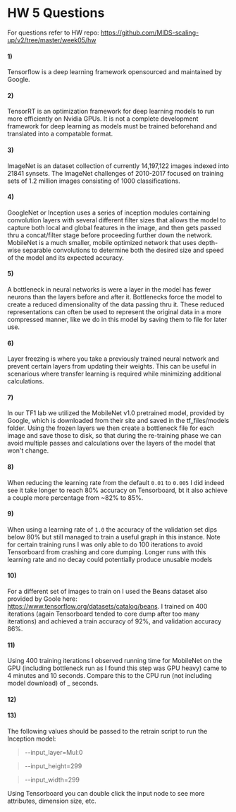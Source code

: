 # HW 5 Questions

For questions refer to HW repo: https://github.com/MIDS-scaling-up/v2/tree/master/week05/hw

#### 1) 
Tensorflow is a deep learning framework opensourced and maintained by Google.

#### 2) 
TensorRT is an optimization framework for deep learning models to run more efficiently on Nvidia GPUs. It is not a complete development framework for deep learning as models must be trained beforehand and translated into a compatable format.

#### 3) 
ImageNet is an dataset collection of currently 14,197,122 images indexed into 21841 synsets.  The ImageNet challenges of 2010-2017 focused on training sets of 1.2 million images consisting of 1000 classifications.  

#### 4) 
GoogleNet or Inception uses a series of inception modules containing convolution layers with several different filter sizes that allows the model to capture both local and global features in the image, and then gets passed thru a concat/filter stage before proceeding further down the network. MobileNet is a much smaller, mobile optimized network that uses depth-wise separable convolutions to determine both the desired size and speed of the model and its expected accuracy.

#### 5) 
A bottleneck in neural networks is were a layer in the model has fewer neurons than the layers before and after it. Bottlenecks force the model to create a reduced dimensionality of the data passing thru it.  These reduced representations can often be used to represent the original data in a more compressed manner, like we do in this model by saving them to file for later use.

#### 6) 
Layer freezing is where you take a previously trained neural network and prevent certain layers from updating their weights.  This can be useful in scenarious where transfer learning is required while minimizing additional calculations.

#### 7) 
In our TF1 lab we utilized the MobileNet v1.0 pretrained model, provided by Google, which is downloaded from their site and saved in the tf_files/models folder.  Using the frozen layers we then create a bottleneck file for each image and save those to disk, so that during the re-training phase we can avoid multiple passes and calculations over the layers of the model that won't change.

#### 8) 
When reducing the learning rate from the default `0.01` to `0.005` I did indeed see it take longer to reach 80% accuracy on Tensorboard, bt it also achieve a couple more percentage from ~82% to 85%.

#### 9) 
When using a learning rate of `1.0` the accuracy of the validation set dips below 80% but still managed to train a useful graph in this instance. Note for certain training runs I was only able to do  100 iterations to avoid Tensorboard from crashing and core dumping.  Longer runs with this learning rate and no decay could potentially produce unusable models

#### 10) 
For a different set of images to train on I used the Beans dataset also provided by Goole here:  https://www.tensorflow.org/datasets/catalog/beans.  I trained on 400 iterations (again Tensorboard tended to core dump after too many iterations) and achieved a train accuracy of 92%, and validation accuracy 86%.

#### 11) 
Using 400 training iterations I observed running time for MobileNet on the GPU (including bottleneck run as I found this step was GPU heavy) came to 4 minutes and 10 seconds.  Compare this to the CPU run (not including model download) of _ seconds.

#### 12) 


#### 13) 
The following values should be passed to the retrain script to run the Inception model:

> --input_layer=Mul:0

> --input_height=299

> --input_width=299

Using Tensorboard you can double click the input node to see more attributes, dimension size, etc. 
